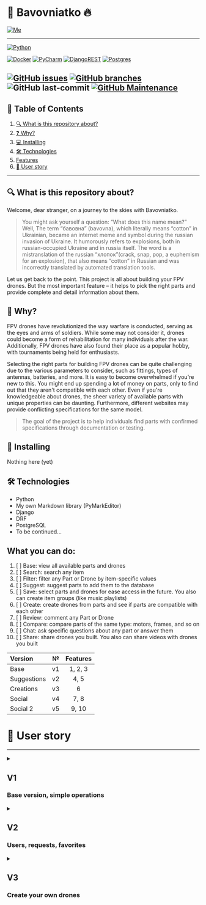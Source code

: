 
# 🚀 Bavovniatko 🔥
[![Me][user-badge]][user-url]

----

[![Python][python-badge]][python-url]

[![Docker][docker-badge]][docker-url]
[![PyCharm][pycharm-badge]][pycharm-url]
[![DjangoREST][django-rest-badge]][django-url]
[![Postgres][postgres-badge]][postgres-url]

[![GitHub issues][git-issues]][git-issues-url]
[![GitHub branches][git-branches]][git-url]
![GitHub last-commit][git-last-commit]
[![GitHub Maintenance][git-maintenance]][git-activity-url]
----
## 📝 Table of Contents
1. [🔍 What is this repository about?](#-what-is-this-repository-about)
2. [❓ Why?](#-why)
3. [💻 Installing](#-installing)
4. [🛠 Technologies](#-technologies)
5. [Features](#what-you-can-do)
6. [👤 User story](#-user-story)
____

## 🔍 What is this repository about?
Welcome, dear stranger, on a journey to the skies with Bavovniatko.

> You might ask yourself a question: “What does this name mean?” Well, The term “бавовна” (bavovna), which literally means “cotton” in Ukrainian, became an internet meme and symbol during the russian invasion of Ukraine. It humorously refers to explosions, both in russian-occupied Ukraine and in russia itself. The word is a mistranslation of the russian “хлопок”(crack, snap, pop, a euphemism for an explosion), that also means “cotton” in Russian and was incorrectly translated by automated translation tools.

Let us get back to the point.
This project is all about building your FPV drones. 
But the most important feature –
it helps to pick the right parts and provide complete and detail information about them.  

## 🤔 Why?
FPV drones have revolutionized the way warfare is conducted, serving as the eyes and arms of soldiers. While some may not consider it, drones could become a form of rehabilitation for many individuals after the war. Additionally, FPV drones have also found their place as a popular hobby, with tournaments being held for enthusiasts.

Selecting the right parts for building FPV drones can be quite challenging due to the various parameters to consider,
such as fittings, types of antennas, batteries, and more.
It is easy to become overwhelmed if you're new to this.
You might end up spending a lot of money on parts, only to find out that they aren't compatible with each other.
Even if you're knowledgeable about drones, the sheer variety of available parts with unique properties can be daunting.
Furthermore, different websites may provide conflicting specifications for the same model.

> The goal of the project is to help individuals find parts with confirmed specifications through documentation or testing.


## 🐒 Installing
Nothing here (yet)

## 🛠 Technologies
* Python
* My own Markdown library (PyMarkEditor)
* Django
* DRF
* PostgreSQL
* To be continued...

## What you can do:
1. [ ] Base: view all available parts and drones
2. [ ] Search: search any item 
3. [ ] Filter: filter any Part or Drone by item-specific values
4. [ ] Suggest: suggest parts to add them to the database
5. [ ] Save: select parts and drones for ease access in the future. You also can create item groups (like music playlists)
6. [ ] Create: create drones from parts and see if parts are compatible with each other
7. [ ] Review: comment any Part or Drone
8. [ ] Compare: compare parts of the same type: motors, frames, and so on
9. [ ] Chat: ask specific questions about any part or answer them
10. [ ] Share: share drones you built. You also can share videos with drones you built

| Version     | №  | Features |
|:------------|:--:|:--------:|
| Base        | v1 | 1, 2, 3  |
| Suggestions | v2 |   4, 5   |
| Creations   | v3 |    6     |
| Social      | v4 |   7, 8   |
| Social 2    | v5 |  9, 10   |


# 👤 User story
____


<details>
<summary>

## V1
### Base version, simple operations

</summary>

## `Anonymous`

1. As an `Anonymous`, I can use public API or website to retrieve detailed information about any Part or Drone in the database
2. As an `Anonymous`, I can use public API or website to retrieve a list of Parts or Drones in the database
3. As an `Anonymous`, I can use public API or website to retrieve a list of Parts or Drones in the database, filtered by category or category-specific values
4. As an `Anonymous`, I can use public API or website to search for Part or Drone and retrieve a list of results

## `Administrator`

1. As an `Administrator`, I can do everything `Anonymous` does
2. As an `Administrator`, I can use Django admin website do manage database
3. As an `Administrator`, I can CRUD any Part
4. As an `Administrator`, I can CRUD any Drone

</details>


<details>
<summary>

## V2
### Users, requests, favorites

</summary>

## `Anonymous`
1. As an `Anonymous`, I can do everything I could do in a V1

2. As an `Anonymous`, I can create my account using email, username, password, name, and surname
3. As an `Anonymous`, I can log in into my account using username and password 

## `User`
1. As a `User`, I can log out
2. As a `User`, I can make **Suggestion request** for any type of Part to add into the database
3. As a `User`, I can add commentary and files to my **Suggestion request**
4. As a `User`, I can view all my **Suggestion request** and their statuses (_pending_, _denied_, _approved_) on a separate page
5. As a `User`, I can view commentary to the _status_ if it exists, that is if `Administrator` denied it, I can see the reason
6. As a `User`, I can edit any of my unapproved **Suggestion request**
7. As a `User`, I can reopen any of my _denied_ **Suggestion request** with updated information
8. As a `User`, I can delete any of my **Suggestion request**, regardless of _status_
9. As a `User`, I can make **Change request** to any part that is if you spot a mistake or information is not completed

10. As a `User`, I can add Part to the list of favorites. This list will be displayed as `Favorite`, will be default for each `User` and couldn't be deleted or renamed by me
11. As a `User`, I can create **Part list** with any name to contain any Parts
12. As a `User`, I can edit or delete **Part list**, created by me
13. As a `User`, I can view any of my **Part list**
14. As a `User`, I can add Parts to any of my **Part list**
15. As a `User`, I can remove any Part from any of my **Part list**

## `Administrator`
1. As an `Administrator`, I can do everything I could do in a V1

2. As an `Administrator`, I can do everything `User` does
3. As an `Administrator`, I can CRUD any `User`
4. As an `Administrator`, I can CRUD any **Suggestion request**
5. As an `Administrator`, I can CRUD any **Part list**
6. As an `Administrator`, I can view all **Suggestion request**
7. As an `Administrator`, I can accept **Suggestion request**, so that Part will be added to the database
8. As an `Administrator`, I can deny **Suggestion request**, that is Part won't be added to the database and `User`, who sent the request, will be notified and view the reason
9. As an `Administrator`, I can view all **Change request** and change Part if necessary

</details>


<details>
<summary>

## V3
### Create your own drones

</summary>

## `Anonymous`
1. As an `Anonymous`, I can do everything I could do in a V2

## `User`
1. As a `User`, I can do everything I could do in a V2

2. As a `User`, I can view other people's profiles and _public_ drones they created
3. As a `User`, I can read _public_ drones from people's profiles
4. As a `User`, I can any Drone on the website
5. As a `User`, I can get the list of all my liked Drones
6. As a `User`, I can remove like from any Drone on the website

7. As a `User`, I can view all _public_ Drones created by any `User`
8. As a `User`, I can read any _public_ Drone created any `User`
9. As a `User`, I can filter all _public_ Drones by specifications
10. As a `User`, I can filter all _public_ Drones by completion
11. As a `User`, I can create a new drone with any available Parts. Those drones are _private_ by default. Might not be completed completely
12. As a `User`, I can change visibility of my Drone to _public_ or _private_
13. As a `User`, I can get a warning if Parts aren't compatible with each other. This warning can be disabled. 
Users might send **False error** request with detailed information. Not compatible parts will be displayed with a yellow error triangle
14. As a `User`, I can see a notification if Drone is not completed by any number of Parts
15. As a `User`, I can edit my Drone
16. As a `User`, I can delete my Drone

## `Administrator`
1. As an `Administrator`, I can do everything I could do in a V2
2. As an `Administrator`, I can CRUD any Drone, created by any `User`
3. As an `Administrator`, I can view all **False error** requests and accept or deny it

</details>



[user-badge]: https://img.shields.io/badge/Palibrix-DD9623?style=plastic
[user-url]: https://github.com/Palibrix

[django-rest-badge]: https://img.shields.io/badge/DJANGO-REST-ff1709?style=for-the-badge&logo=django&logoColor=white&color=ff1709&labelColor=gray
[django-url]: https://www.djangoproject.com/
[docker-badge]: https://img.shields.io/badge/docker-%230db7ed.svg?style=for-the-badge&logo=docker&logoColor=white
[docker-url]: https://docker.com/
[postgres-badge]: https://img.shields.io/badge/postgres-%23316192.svg?style=for-the-badge&logo=postgresql&logoColor=white
[postgres-url]: https://www.postgresql.org/
[pycharm-badge]: https://img.shields.io/badge/pycharm-143?style=for-the-badge&logo=pycharm&logoColor=black&color=black&labelColor=green
[pycharm-url]: https://www.jetbrains.com/pycharm/
[python-badge]: http://ForTheBadge.com/images/badges/made-with-python.svg
[python-url]: https://www.python.org/

[git-activity-url]: https://GitHub.com/Palibrix/Bavovniatko/graphs/commit-activity
[git-branches]: https://badgen.net/github/branches/Palibrix/Bavovniatko
[git-issues-url]: https://github.com/Palibrix/Bavovniatko/
[git-issues]: https://img.shields.io/github/issues/Palibrix/Bavovniatko
[git-last-commit]: https://img.shields.io/github/last-commit/Palibrix/Bavovniatko
[git-maintenance]: https://img.shields.io/badge/Maintained%3F-yes-green.svg
[git-url]: https://github.com/Palibrix/Bavovniatko/